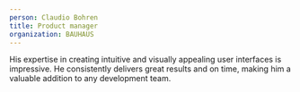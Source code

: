 ```yaml
---
person: Claudio Bohren
title: Product manager
organization: BAUHAUS
---
```


His expertise in creating intuitive and visually appealing user interfaces is impressive. He consistently delivers great results and on time, making him a valuable addition to any development team.
